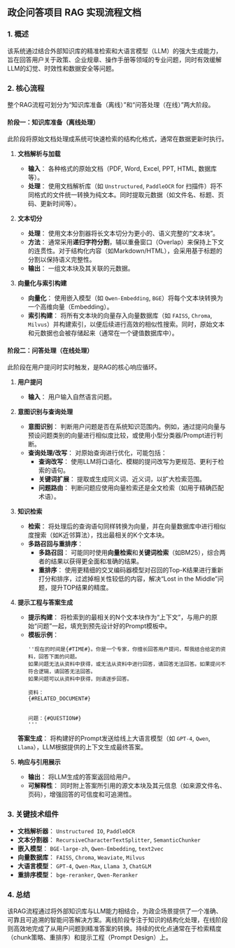 ## **政企问答项目 RAG 实现流程文档**

### **1. 概述**

该系统通过结合外部知识库的精准检索和大语言模型（LLM）的强大生成能力，旨在回答用户关于政策、企业规章、操作手册等领域的专业问题，同时有效缓解LLM的幻觉、时效性和数据安全等问题。

### **2. 核心流程**

整个RAG流程可划分为“知识库准备（离线）”和“问答处理（在线）”两大阶段。

#### **阶段一：知识库准备（离线处理）**

此阶段将原始文档处理成系统可快速检索的结构化格式，通常在数据更新时执行。

1.  **文档解析与加载**
    *   **输入**： 各种格式的原始文档（PDF, Word, Excel, PPT, HTML, 数据库等）。
    *   **处理**： 使用文档解析库（如 `Unstructured`, `PaddleOCR` for 扫描件）将不同格式的文件统一转换为纯文本。同时提取元数据（如文件名、标题、页码、更新时间等）。

2.  **文本切分**
    *   **处理**： 使用文本分割器将长文本切分为更小的、语义完整的“文本块”。
    *   **方法**： 通常采用**递归字符分割**，辅以重叠窗口（Overlap）来保持上下文的连贯性。对于结构化内容（如Markdown/HTML），会采用基于标题的分割以保持语义完整性。
    *   **输出**： 一组文本块及其关联的元数据。

3.  **向量化与索引构建**
    *   **向量化**： 使用嵌入模型（如 `Qwen-Embedding`, `BGE`）将每个文本块转换为一个高维向量（Embedding）。
    *   **索引构建**： 将所有文本块的向量存入向量数据库（如 `FAISS`, `Chroma`, `Milvus`）并构建索引，以便后续进行高效的相似性搜索。同时，原始文本和元数据也会被存储起来（通常在一个键值数据库中）。

#### **阶段二：问答处理（在线处理）**

此阶段在用户提问时实时触发，是RAG的核心响应循环。

1.  **用户提问**
    *   **输入**： 用户输入自然语言问题。

2.  **意图识别与查询处理**
    *   **意图识别**： 判断用户问题是否在系统知识范围内。例如，通过提问向量与预设问题类别的向量进行相似度比较，或使用小型分类器/Prompt进行判断。
    *   **查询处理/改写**： 对原始查询进行优化，可能包括：
        *   **查询改写**： 使用LLM将口语化、模糊的提问改写为更规范、更利于检索的语句。
        *   **关键词扩展**： 提取或生成同义词、近义词，以扩大检索范围。
        *   **问题路由**： 判断问题应使用向量检索还是全文检索（如用于精确匹配术语）。

3.  **知识检索**
    *   **检索**： 将处理后的查询语句同样转换为向量，并在向量数据库中进行相似度搜索（如K近邻算法），找出最相关的K个文本块。
    *   **多路召回与重排序**：
        *   **多路召回**： 可能同时使用**向量检索**和**关键词检索**（如BM25），综合两者的结果以获得更全面和准确的结果。
        *   **重排序**： 使用更精细的交叉编码器模型对召回的Top-K结果进行重新打分和排序，过滤掉相关性较低的内容，解决“Lost in the Middle”问题，提升TOP结果的精度。

4.  **提示工程与答案生成**
    *   **提示构建**： 将检索到的最相关的N个文本块作为“上下文”，与用户的原始“问题”一起，填充到预先设计好的Prompt模板中。
    *   **模板示例**：
        ```text
        ''现在的时间是{#TIME#}。你是一个专家，你擅长回答用户提问，帮我结合给定的资料，回答下面的问题。
        如果问题无法从资料中获得，或无法从资料中进行回答，请回答无法回答。如果提问不符合逻辑，请回答无法回答。
        如果问题可以从资料中获得，则请逐步回答。

        资料：
        {#RELATED_DOCUMENT#}


        问题：{#QUESTION#}
        '''
        ```
      **答案生成**： 将构建好的Prompt发送给线上大语言模型（如 `GPT-4`, `Qwen`, `Llama`），LLM根据提供的上下文生成最终答案。

5.  **响应与引用展示**
    *   **输出**： 将LLM生成的答案返回给用户。
    *   **可解释性**： 同时附上答案所引用的源文本块及其元信息（如来源文件名、页码），增强回答的可信度和可追溯性。

### **3. 关键技术组件**

*   **文档解析器**： `Unstructured IO`, `PaddleOCR`
*   **文本分割器**： `RecursiveCharacterTextSplitter`, `SemanticChunker`
*   **嵌入模型**： `BGE-large-zh`, `Qwen-Embedding`, `text2vec`
*   **向量数据库**： `FAISS`, `Chroma`, `Weaviate`, `Milvus`
*   **大语言模型**： `GPT-4`, `Qwen-Max`, `Llama 3`, `ChatGLM`
*   **重排序模型**： `bge-reranker`, `Qwen-Reranker`

### **4. 总结**

该RAG流程通过将外部知识库与LLM能力相结合，为政企场景提供了一个准确、可靠且可追溯的智能问答解决方案。离线阶段专注于知识的结构化处理，在线阶段则高效地完成了从用户问题到精准答案的转换。持续的优化点通常在于检索精度（chunk策略、重排序）和提示工程（Prompt Design）上。
